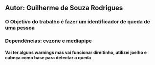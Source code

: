 ## Autor: Guilherme de Souza Rodrigues
### O Objetivo do trabalho é fazer um identificador de queda de uma pessoa
### Dependências: cvzone e mediapipe
#### Vai ter alguns warnings mas vai funcionar direitinho, utilizei joelho e cabeça como base para detectar a queda
